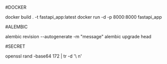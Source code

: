 #DOCKER

docker build . -t fastapi_app:latest
docker run -d -p 8000:8000 fastapi_app

#ALEMBIC

alembic revision --autogenerate -m "message"
alembic upgrade head

#SECRET

openssl rand -base64 172 | tr -d '\ n'